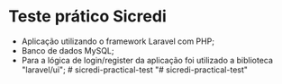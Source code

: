 # Teste prático Sicredi

-   Aplicação utilizando o framework Laravel com PHP;
-   Banco de dados MySQL;
-   Para a lógica de login/register da aplicação foi utilizado a biblioteca "laravel/ui";
#   s i c r e d i - p r a c t i c a l - t e s t  
 "# sicredi-practical-test" 
